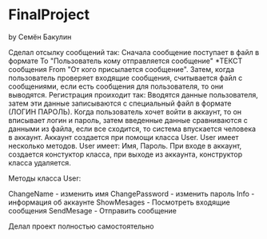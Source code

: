 # FinalProject

by Семён Бакулин

Сделал отсылку сообщений так: Сначала сообщение поступает в файл в формате To "Пользователь кому отправляется сообщение" *ТЕКСТ сообщения From "От кого присылается сообщение". Затем, когда пользователь проверяет входящие сообщения, считывается файл с сообщениями, если есть сообщения для пользователя, то они выводятся.
Регистрация проиходит так: Вводятся данные пользователя, затем эти данные записываются с специальный файл в формате (ЛОГИН ПАРОЛЬ). Когда пользователь хочет войти в аккаунт, то он вписывает логин и пароль, затем введенные данные сравниваются с данными из файла, если все сходится, то система впускается человека в аккаунт.
Аккаунт создается при помощи класса User. User имеет несколько методов. User имеет: Имя, Пароль. При входе в аккаунт, создается констуктор класса, при выходе из аккаунта, конструктор класса удаляется.

Методы класса User:

ChangeName - изменить имя
ChangePassword - изменить пароль
Info - информация об аккаунте
ShowMesages - Посмотреть входящие сообщения
SendMesage - Отправить сообщение

Делал проект полностью самостоятельно
